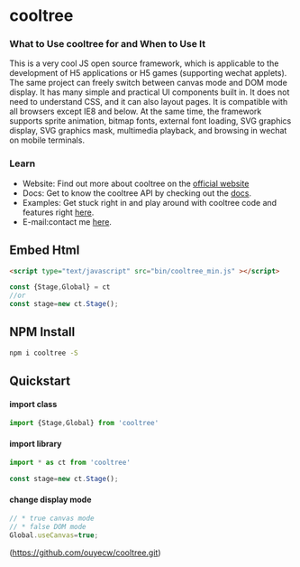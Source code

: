 # cooltree

### What to Use cooltree for and When to Use It
This is a very cool JS open source framework, which is applicable to the development of H5 applications or H5 games (supporting wechat applets). The same project can freely switch between canvas mode and DOM mode display. It has many simple and practical UI components built in. It does not need to understand CSS, and it can also layout pages. It is compatible with all browsers except IE8 and below. At the same time, the framework supports sprite animation, bitmap fonts, external font loading, SVG graphics display, SVG graphics mask, multimedia playback, and browsing in wechat on mobile terminals.

### Learn ###
- Website: Find out more about cooltree on the  [official website](http://cooltree.cn)
- Docs: Get to know the cooltree  API by checking out the [docs](http://cooltree.cn/jsdoc/index.html).
- Examples: Get stuck right in and play around with cooltree  code and features right [here](http://cooltree.cn/game.html).
- E-mail:contact me  [here](mailto:ouye@163.com).

## Embed Html

```html
<script type="text/javascript" src="bin/cooltree_min.js" ></script>
```
```js
const {Stage,Global} = ct
//or
const stage=new ct.Stage();
```

## NPM Install

```sh
npm i cooltree -S
```

## Quickstart

#### import class

```js
import {Stage,Global} from 'cooltree'
```

#### import library

```js
import * as ct from 'cooltree'

const stage=new ct.Stage();
```

#### change display mode

```js
// * true canvas mode
// * false DOM mode
Global.useCanvas=true;
```

(https://github.com/ouyecw/cooltree.git)
